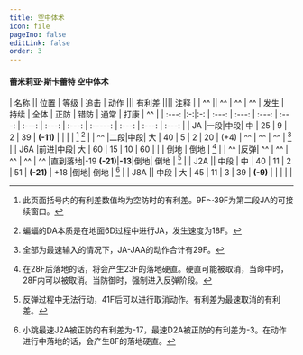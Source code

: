 ```yaml
---
title: 空中体术
icon: file
pageIno: false
editLink: false
order: 3
---
```

#### 蕾米莉亚·斯卡蕾特 空中体术

|  名称 ||  位置 |  等级 |  追击 |          动作       |||                 有利差       ||||     注释      |
|   ^^  ||   ^^  |  ^^   |  ^^   | 发生  | 持续  | 全体  |  正防 |  错防 |   通常  |  打康 |      ^^       |
| :---: |:-:|:-: | :---: | :---: | :---: | :---: | :---: | :---: | :---: | :-----: | :---: | :---: | :---: |
|  JA   |一段|中段|  中  |  25   |   9   |   2   |  39   | **(-11)**  |  |         |       |  [^1] [^2]    |
|  ^^   |二段|中段|  大  |  40   |   5   |   2   |  20   |    (+4)       | ^^ | ^^ |  ^^   |     [^3]      |
|  J6A  |前进|中段|  大  |  60   |  15   |   10  |  60   |         |     |   倒地  | 倒地  |     [^4]      |
|  ^^   |反弹| ^^ |  ^^  |  ^^   |  ^^   |   ^^ |直到落地|-19 **(-21)**|**-13**|倒地| 倒地 |     [^5]      |
|  J2A  || 中段  |  中   |  40   |  11   |   2   |  51   | **(-21)** |   +18   |倒地| 倒地 |     [^6]      |
|  J8A  || 中段  |  大   |  45   |  11   |   3   |  39   | **(-9)**  |         |    |      |               |




[^1]: 此页面括号内的有利差数值均为空防时的有利差。9F～39F为第二段JA的可接续窗口。
[^2]: 蝙蝠的DA本质是在地面6D过程中进行JA，发生速度为18F。
[^3]: 全部为最速输入的情况下，JA-JAA的动作合计有29F。
[^4]: 在28F后落地的话，将会产生23F的落地硬直。硬直可能被取消，当命中时，28F内可以被取消。当防御时，强制进入反弹阶段。
[^5]: 反弹过程中无法行动，41F后可以进行取消动作。有利差为最速取消的有利差。
[^6]: 小跳最速J2A被正防的有利差为-17，最速D2A被正防的有利差为-3。在动作进行中落地的话，会产生8F的落地硬直。